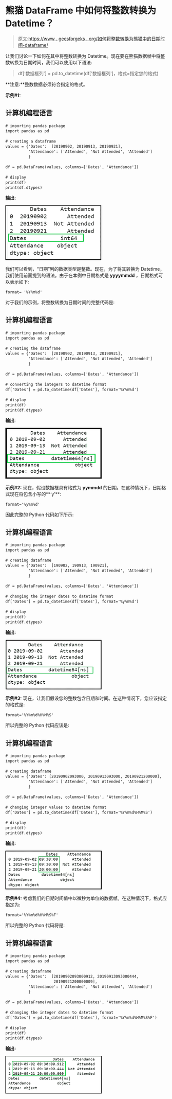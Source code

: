 # 熊猫 DataFrame 中如何将整数转换为 Datetime？

> 原文:[https://www . geesforgeks . org/如何将整数转换为熊猫中的日期时间-dataframe/](https://www.geeksforgeeks.org/how-to-convert-integer-to-datetime-in-pandas-dataframe/)

让我们讨论一下如何在其中将整数转换为 Datetime。现在要在熊猫数据帧中将整数转换为日期时间，我们可以使用以下语法:

> df['数据框列'] = pd.to_datetime(df['数据框列']，格式=指定您的格式)

**注意:**整数数据必须符合指定的格式。

**示例#1:**

## 计算机编程语言

```
# importing pandas package
import pandas as pd

# creating a dataframe
values = {'Dates':  [20190902, 20190913, 20190921],
          'Attendance': ['Attended', 'Not Attended', 'Attended']
          }

df = pd.DataFrame(values, columns=['Dates', 'Attendance'])

# display
print(df)
print(df.dtypes)
```

**输出:**

[![](img/2bffb866722d2ad6910a4c79e96cb16d.png)](https://media.geeksforgeeks.org/wp-content/uploads/20200627042156/gfgbeforedatetime-300x170.png)

我们可以看到，“日期”列的数据类型是整数。现在，为了将其转换为 Datetime，我们使用前面提到的语法。由于在本例中日期格式是 **yyyymmdd** ，日期格式可以表示如下:

```
format= '%Y%m%d'

```

对于我们的示例，将整数转换为日期时间的完整代码是:

## 计算机编程语言

```
# importing pandas package
import pandas as pd

# creating the dataframe
values = {'Dates':  [20190902, 20190913, 20190921],
          'Attendance': ['Attended', 'Not Attended', 'Attended']
          }

df = pd.DataFrame(values, columns=['Dates', 'Attendance'])

# converting the integers to datetime format
df['Dates'] = pd.to_datetime(df['Dates'], format='%Y%m%d')

# display
print(df)
print(df.dtypes)
```

**输出**:

[![](img/4d96062a37d99dbeb7b1860d65a46b62.png)](https://media.geeksforgeeks.org/wp-content/uploads/20200627041838/gfgdatetimeoutput-300x158.png)

**示例#2:** 现在，假设数据框具有格式为 **yymmdd** 的日期。在这种情况下，日期格式现在将包含小写的**‘y’**:

```
format='%y%m%d'

```

因此完整的 Python 代码如下所示:

## 计算机编程语言

```
# importing pandas package
import pandas as pd

# creating dataframe
values = {'Dates':  [190902, 190913, 190921],
          'Attendance': ['Attended', 'Not Attended', 'Attended']
          }

df = pd.DataFrame(values, columns=['Dates', 'Attendance'])

# changing the integer dates to datetime format
df['Dates'] = pd.to_datetime(df['Dates'], format='%y%m%d')

# display
print(df)
print(df.dtypes)
```

**输出:**

[![](img/587cc0b94def32b79edc0537ae224062.png)](https://media.geeksforgeeks.org/wp-content/uploads/20200627043521/gfgdatetimeoutput2-300x154.png)

**示例#3:** 现在，让我们假设您的整数包含日期和时间。在这种情况下，您应该指定的格式是:

```
format='%Y%m%d%H%M%S'

```

所以完整的 Python 代码应该是:

## 计算机编程语言

```
# importing pandas package
import pandas as pd

# creating dataframe
values = {'Dates': [20190902093000, 20190913093000, 20190921200000],
          'Attendance': ['Attended', 'Not Attended', 'Attended']
          }

df = pd.DataFrame(values, columns=['Dates', 'Attendance'])

# changing integer values to datetime format
df['Dates'] = pd.to_datetime(df['Dates'], format='%Y%m%d%H%M%S')

# display
print(df)
print(df.dtypes)
```

**输出:**

[![](img/99e916cabc085283d08d81041d42a3c8.png)](https://media.geeksforgeeks.org/wp-content/uploads/20200627045003/gfgtimeoutput-300x120.png)

**示例#4:** 考虑我们的日期时间值中以微秒为单位的数据帧。在这种情况下，格式应指定为:

```
format='%Y%m%d%H%M%S%F'

```

所以完整的 Python 代码将是:

## 计算机编程语言

```
# importing pandas package
import pandas as pd

# creating dataframe
values = {'Dates':  [20190902093000912, 20190913093000444, 
                     20190921200000009],
          'Attendance': ['Attended', 'Not Attended', 'Attended']
          }

df = pd.DataFrame(values, columns=['Dates', 'Attendance'])

# changing the integer dates to datetime format
df['Dates'] = pd.to_datetime(df['Dates'], format='%Y%m%d%H%M%S%F')

# display
print(df)
print(df.dtypes)
```

**输出:**

[![](img/24ab818758058797806985e71550481d.png)](https://media.geeksforgeeks.org/wp-content/uploads/20200627052024/gfgmicrosecond-300x117.png)